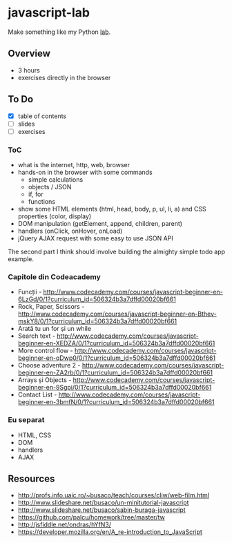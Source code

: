 # javascript-lab

Make something like my Python [lab](https://github.com/palcu/cdl-python-lab).

## Overview

* 3 hours
* exercises directly in the browser

## To Do

- [x] table of contents
- [ ] slides
- [ ] exercises

### ToC

- what is the internet, http, web, browser
- hands-on in the browser with some commands
  - simple calculations
  - objects / JSON
  - if, for
  - functions
- show some HTML elements (html, head, body, p, ul, li, a) and CSS properties (color, display)
- DOM manipulation (getElement, append, children, parent)
- handlers (onClick, onHover, onLoad)
- jQuery AJAX request with some easy to use JSON API

The second part I think should involve building the almighty simple todo app example.

### Capitole din Codeacademy

* Funcții - http://www.codecademy.com/courses/javascript-beginner-en-6LzGd/0/1?curriculum_id=506324b3a7dffd00020bf661
* Rock, Paper, Scissors - http://www.codecademy.com/courses/javascript-beginner-en-Bthev-mskY8/0/1?curriculum_id=506324b3a7dffd00020bf661
* Arată tu un for și un while
* Search text - http://www.codecademy.com/courses/javascript-beginner-en-XEDZA/0/1?curriculum_id=506324b3a7dffd00020bf661
* More control flow - http://www.codecademy.com/courses/javascript-beginner-en-qDwp0/0/1?curriculum_id=506324b3a7dffd00020bf661
* Choose adventure 2 - http://www.codecademy.com/courses/javascript-beginner-en-ZA2rb/0/1?curriculum_id=506324b3a7dffd00020bf661
* Arrays și Objects - http://www.codecademy.com/courses/javascript-beginner-en-9Sgpi/0/1?curriculum_id=506324b3a7dffd00020bf661
* Contact List - http://www.codecademy.com/courses/javascript-beginner-en-3bmfN/0/1?curriculum_id=506324b3a7dffd00020bf661

### Eu separat

* HTML, CSS
* DOM
* handlers
* AJAX

## Resources

* http://profs.info.uaic.ro/~busaco/teach/courses/cliw/web-film.html
* http://www.slideshare.net/busaco/un-minitutorial-javascript
* http://www.slideshare.net/busaco/sabin-buraga-javascript
* https://github.com/palcu/homework/tree/master/tw
* http://jsfiddle.net/ondras/hYfN3/
* https://developer.mozilla.org/en/A_re-introduction_to_JavaScript

